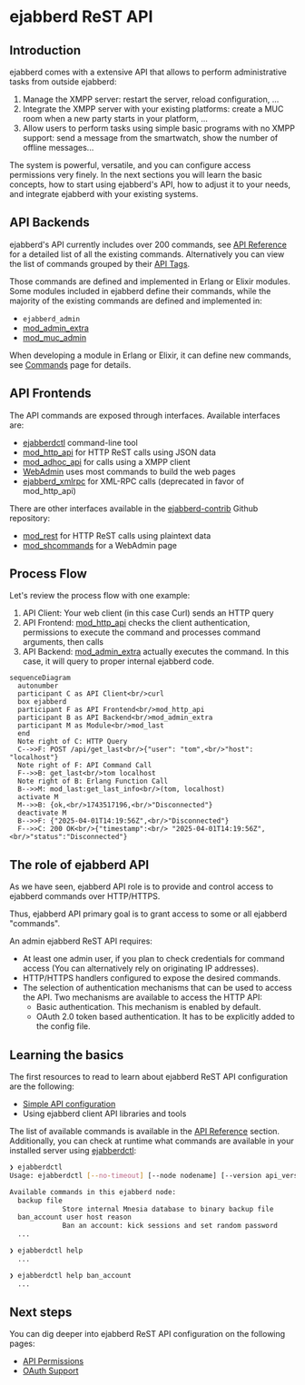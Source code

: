 # ejabberd ReST API

## Introduction

ejabberd comes with a extensive API that allows to perform administrative tasks from outside ejabberd:

1. Manage the XMPP server:
   restart the server, reload configuration, ...
2. Integrate the XMPP server with your existing platforms:
   create a MUC room when a new party starts in your platform, ...
3. Allow users to perform tasks using simple basic programs with no XMPP support:
   send a message from the smartwatch, show the number of offline messages...

The system is powerful, versatile, and you can configure access permissions very finely.
In the next sections you will learn the basic concepts,
how to start using ejabberd's API,
how to adjust it to your needs,
and integrate ejabberd with your existing systems.

## API Backends

ejabberd's API currently includes over 200 commands,
see [API Reference](admin-api.md) for a detailed list of all the existing commands.
Alternatively you can view the list of commands grouped by their [API Tags](admin-api.md).

Those commands are defined and implemented in Erlang or Elixir modules.
Some modules included in ejabberd define their commands,
while the majority of the existing commands are defined and implemented in:

- `ejabberd_admin`
- [mod_admin_extra](../../admin/configuration/modules.md#mod_admin_extra)
- [mod_muc_admin](../../admin/configuration/modules.md#mod_muc_admin)

When developing a module in Erlang or Elixir, it can define new commands,
see [Commands](commands.md) page for details.

## API Frontends

The API commands are exposed through interfaces. Available interfaces are:

- [ejabberdctl](../../admin/guide/managing.md#ejabberdctl) command-line tool
- [mod_http_api](../../admin/configuration/modules.md#mod_http_api) for HTTP ReST calls using JSON data
- [mod_adhoc_api](../../admin/configuration/modules.md#mod_adhoc_api) for calls using a XMPP client
- [WebAdmin](../../admin/guide/managing.md#web-admin) uses most commands to build the web pages
- [ejabberd_xmlrpc](../../admin/configuration/listen.md#ejabberd_xmlrpc) for XML-RPC calls (deprecated in favor of mod_http_api)

There are other interfaces available in the [ejabberd-contrib](../../admin/guide/modules.md#ejabberd-contrib) Github repository:

- [mod_rest](https://github.com/processone/ejabberd-contrib/tree/master/mod_rest) for HTTP ReST calls using plaintext data
- [mod_shcommands](https://github.com/processone/ejabberd-contrib/tree/master/mod_shcommands) for a WebAdmin page

## Process Flow

Let's review the process flow with one example:

1. API Client: Your web client (in this case Curl) sends an HTTP query
1. API Frontend: [mod_http_api](../../admin/configuration/modules.md#mod_http_api)
  checks the client authentication,
  permissions to execute the command
  and processes command arguments, then calls
1. API Backend: [mod_admin_extra](../../admin/configuration/modules.md#mod_admin_extra)
  actually executes the command.
  In this case, it will query to proper internal ejabberd code.

``` mermaid
sequenceDiagram
  autonumber
  participant C as API Client<br/>curl
  box ejabberd
  participant F as API Frontend<br/>mod_http_api
  participant B as API Backend<br/>mod_admin_extra
  participant M as Module<br/>mod_last
  end
  Note right of C: HTTP Query
  C-->>F: POST /api/get_last<br/>{"user": "tom",<br/>"host": "localhost"}
  Note right of F: API Command Call
  F-->>B: get_last<br/>tom localhost
  Note right of B: Erlang Function Call
  B-->>M: mod_last:get_last_info<br/>(tom, localhost)
  activate M
  M-->>B: {ok,<br/>1743517196,<br/>"Disconnected"}
  deactivate M
  B-->>F: {"2025-04-01T14:19:56Z",<br/>"Disconnected"}
  F-->>C: 200 OK<br/>{"timestamp":<br/> "2025-04-01T14:19:56Z",<br/>"status":"Disconnected"}
```

## The role of ejabberd API

As we have seen, ejabberd API role is to provide and control access to ejabberd commands over HTTP/HTTPS.

Thus, ejabberd API primary goal is to grant access to some or all ejabberd "commands".

An admin ejabberd ReST API requires:

- At least one admin user, if you plan to check credentials for command access (You can alternatively rely on originating IP addresses).
- HTTP/HTTPS handlers configured to expose the desired commands.
- The selection of authentication mechanisms that can be used to access the API.
  Two mechanisms are available to access the HTTP API:
  - Basic authentication. This mechanism is enabled by default.
  - OAuth 2.0 token based authentication. It has to be explicitly added to the config file.

## Learning the basics

The first resources to read to learn about ejabberd ReST API configuration are
the following:

- [Simple API configuration](simple-configuration.md)
- Using ejabberd client API libraries and tools

<!-- TODO: Using API with ejabberd command-line tool and Go based library -->

The list of available commands is available in the [API Reference](admin-api.md) section.
Additionally, you can check at runtime what commands are available in your installed server using [ejabberdctl](../../admin/guide/managing.md#ejabberdctl):

``` sh
❯ ejabberdctl
Usage: ejabberdctl [--no-timeout] [--node nodename] [--version api_version] command [arguments]

Available commands in this ejabberd node:
  backup file
             Store internal Mnesia database to binary backup file
  ban_account user host reason
             Ban an account: kick sessions and set random password
  ...

❯ ejabberdctl help
  ...

❯ ejabberdctl help ban_account
  ...
```

## Next steps

You can dig deeper into ejabberd ReST API configuration on the following pages:

- [API Permissions](permissions.md)
- [OAuth Support](oauth.md)
